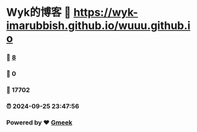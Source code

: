 # Wyk的博客 :link: https://wyk-imarubbish.github.io/wuuu.github.io 
### :page_facing_up: [8](https://wyk-imarubbish.github.io/wuuu.github.io/tag.html) 
### :speech_balloon: 0 
### :hibiscus: 17702 
### :alarm_clock: 2024-09-25 23:47:56 
### Powered by :heart: [Gmeek](https://github.com/Meekdai/Gmeek)
